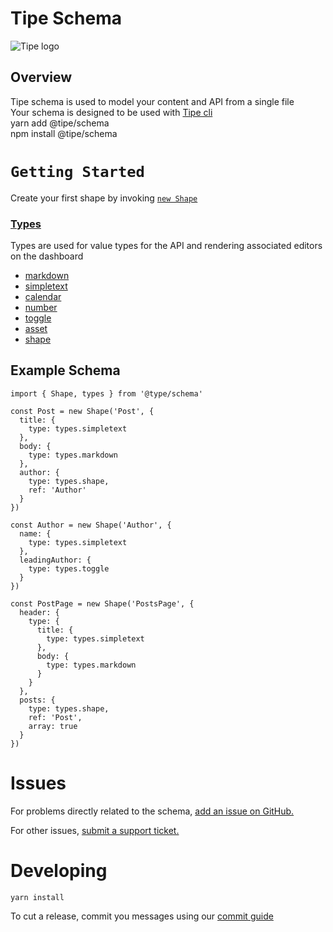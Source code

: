 # Tipe Schema
![Tipe logo](https://cdn.tipe.io/tipe/tipe-cat-no-text.svg)

## Overview
Tipe schema is used to model your content and API from a single file <br>
Your schema is designed to be used with [Tipe cli](https://github.com/tipeio/tipe-cli/)<br>
yarn add @tipe/schema <br>
npm install @tipe/schema

`Getting Started`
=================
Create your first shape by invoking [`new Shape`](guides/Shape.md)
### [Types](./src/types.ts)
Types are used for value types for the API and rendering associated editors on the dashboard
- [markdown](guides/markdown.md)
- [simpletext](guides/simpletext.md)
- [calendar](guides/calendar.md)
- [number](guides/number.md)
- [toggle](guides/toggle.md)
- [asset](guides/asset.md)
- [shape](guides/shape.md)

## Example Schema
```
import { Shape, types } from '@type/schema'

const Post = new Shape('Post', {
  title: {
    type: types.simpletext
  },
  body: {
    type: types.markdown
  },
  author: {
    type: types.shape,
    ref: 'Author'
  }
})

const Author = new Shape('Author', {
  name: {
    type: types.simpletext
  },
  leadingAuthor: {
    type: types.toggle
  }
})

const PostPage = new Shape('PostsPage', {
  header: {
    type: {
      title: {
        type: types.simpletext
      },
      body: {
        type: types.markdown
      }
    }
  },
  posts: {
    type: types.shape,
    ref: 'Post',
    array: true
  }
})
```
# Issues
For problems directly related to the schema, [add an issue on GitHub.](https://github.com/tipeio/schema/issues)

For other issues, [submit a support ticket.](https://tipe.io)
# Developing
```
yarn install
```

To cut a release, commit you messages using our [commit guide](https://github.com/tipeio/tipe-conventions/blob/4987a13f29bc7e5fcbb428dd7b245fedcd5bf6ce/COMMIT_CONVENTION.md#git-commit-message-convention)